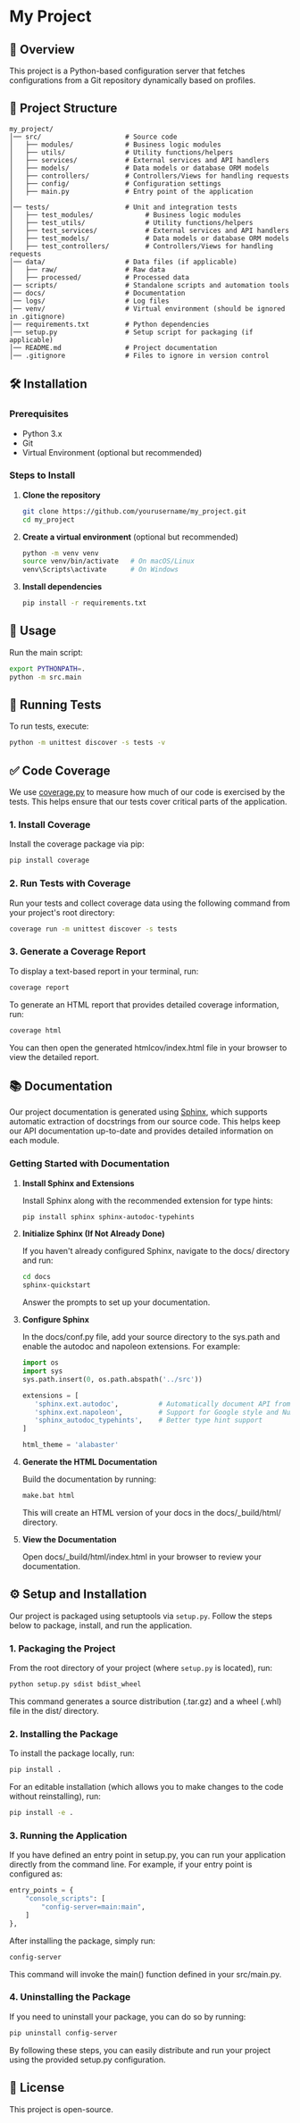 # My Project

## 📌 Overview

This project is a Python-based configuration server that fetches configurations from a Git repository dynamically based
on profiles.

## 📂 Project Structure

```
my_project/
│── src/                     # Source code
│   ├── modules/             # Business logic modules
│   ├── utils/               # Utility functions/helpers
│   ├── services/            # External services and API handlers
│   ├── models/              # Data models or database ORM models
│   ├── controllers/         # Controllers/Views for handling requests
│   ├── config/              # Configuration settings
│   ├── main.py              # Entry point of the application
│
│── tests/                   # Unit and integration tests
│   ├── test_modules/             # Business logic modules
│   ├── test_utils/               # Utility functions/helpers
│   ├── test_services/            # External services and API handlers
│   ├── test_models/              # Data models or database ORM models
│   ├── test_controllers/         # Controllers/Views for handling requests
│── data/                    # Data files (if applicable)
│   ├── raw/                 # Raw data
│   ├── processed/           # Processed data
│── scripts/                 # Standalone scripts and automation tools
│── docs/                    # Documentation
│── logs/                    # Log files
│── venv/                    # Virtual environment (should be ignored in .gitignore)
│── requirements.txt         # Python dependencies
│── setup.py                 # Setup script for packaging (if applicable)
│── README.md                # Project documentation
│── .gitignore               # Files to ignore in version control
```

## 🛠️ Installation

### Prerequisites

- Python 3.x
- Git
- Virtual Environment (optional but recommended)

### Steps to Install

1. **Clone the repository**
   ```sh
   git clone https://github.com/yourusername/my_project.git
   cd my_project
   ```
2. **Create a virtual environment** (optional but recommended)
   ```sh
   python -m venv venv
   source venv/bin/activate   # On macOS/Linux
   venv\Scripts\activate      # On Windows
   ```
3. **Install dependencies**
   ```sh
   pip install -r requirements.txt
   ```

## 🚀 Usage

Run the main script:

```bash
export PYTHONPATH=.
python -m src.main
```

## 🧪 Running Tests

To run tests, execute:

```bash
python -m unittest discover -s tests -v
```

## ✅ Code Coverage

We use [coverage.py](https://coverage.readthedocs.io/) to measure how much of our code is exercised by the tests. This
helps ensure that our tests cover critical parts of the application.

### 1. Install Coverage

Install the coverage package via pip:

```bash
pip install coverage
```

### 2. Run Tests with Coverage

Run your tests and collect coverage data using the following command from your project's root directory:

```bash
coverage run -m unittest discover -s tests
```

### 3. Generate a Coverage Report

To display a text-based report in your terminal, run:

```bash
coverage report
```

To generate an HTML report that provides detailed coverage information, run:

```bash
coverage html
```

You can then open the generated htmlcov/index.html file in your browser to view the detailed report.

## 📚 Documentation

Our project documentation is generated using [Sphinx](https://www.sphinx-doc.org/), which supports automatic extraction
of docstrings from our source code. This helps keep our API documentation up-to-date and provides detailed information
on each module.

### Getting Started with Documentation

1. **Install Sphinx and Extensions**

   Install Sphinx along with the recommended extension for type hints:
   ```bash
   pip install sphinx sphinx-autodoc-typehints
   ```
2. **Initialize Sphinx (If Not Already Done)**

   If you haven't already configured Sphinx, navigate to the docs/ directory and run:
   ```bash
   cd docs
   sphinx-quickstart
   ```
   Answer the prompts to set up your documentation.

3. **Configure Sphinx**

   In the docs/conf.py file, add your source directory to the sys.path and enable the autodoc and napoleon extensions.
   For example:

   ```python
   import os
   import sys
   sys.path.insert(0, os.path.abspath('../src'))

   extensions = [
      'sphinx.ext.autodoc',          # Automatically document API from docstrings
      'sphinx.ext.napoleon',         # Support for Google style and NumPy style docstrings
      'sphinx_autodoc_typehints',    # Better type hint support
   ]

   html_theme = 'alabaster'
   ```
4. **Generate the HTML Documentation**

   Build the documentation by running:

   ```bash
   make.bat html
   ```
   This will create an HTML version of your docs in the docs/_build/html/ directory.

5. **View the Documentation**

   Open docs/_build/html/index.html in your browser to review your documentation.

## ⚙️ Setup and Installation

Our project is packaged using setuptools via `setup.py`. Follow the steps below to package, install, and run the
application.

### 1. Packaging the Project

From the root directory of your project (where `setup.py` is located), run:

```bash
python setup.py sdist bdist_wheel
```

This command generates a source distribution (.tar.gz) and a wheel (.whl) file in the dist/ directory.

### 2. Installing the Package

To install the package locally, run:

```bash
pip install .
```

For an editable installation (which allows you to make changes to the code without reinstalling), run:

```bash
pip install -e .
```

### 3. Running the Application

If you have defined an entry point in setup.py, you can run your application directly from the command line. For
example, if your entry point is configured as:

```python
entry_points = {
    "console_scripts": [
        "config-server=main:main",
    ]
},
```

After installing the package, simply run:

```bash
config-server
```

This command will invoke the main() function defined in your src/main.py.

### 4. Uninstalling the Package

If you need to uninstall your package, you can do so by running:

```bash
pip uninstall config-server
```

By following these steps, you can easily distribute and run your project using the provided setup.py configuration.

## 📜 License

This project is open-source.
